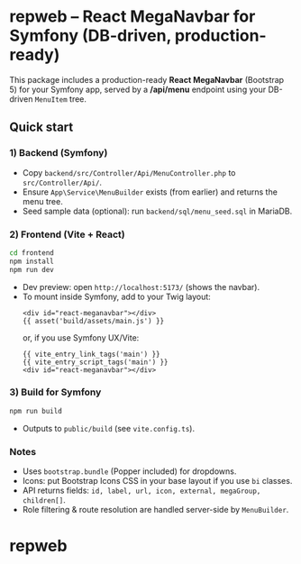 
# repweb – React MegaNavbar for Symfony (DB-driven, production-ready)

This package includes a production-ready **React MegaNavbar** (Bootstrap 5) for your Symfony app,
served by a **/api/menu** endpoint using your DB-driven `MenuItem` tree.

## Quick start

### 1) Backend (Symfony)
- Copy `backend/src/Controller/Api/MenuController.php` to `src/Controller/Api/`.
- Ensure `App\Service\MenuBuilder` exists (from earlier) and returns the menu tree.
- Seed sample data (optional): run `backend/sql/menu_seed.sql` in MariaDB.

### 2) Frontend (Vite + React)
```bash
cd frontend
npm install
npm run dev
```
- Dev preview: open `http://localhost:5173/` (shows the navbar).
- To mount inside Symfony, add to your Twig layout:
  ```twig
  <div id="react-meganavbar"></div>
  {{ asset('build/assets/main.js') }}
  ```
  or, if you use Symfony UX/Vite:
  ```twig
  {{ vite_entry_link_tags('main') }}
  {{ vite_entry_script_tags('main') }}
  <div id="react-meganavbar"></div>
  ```

### 3) Build for Symfony
```bash
npm run build
```
- Outputs to `public/build` (see `vite.config.ts`).

### Notes
- Uses `bootstrap.bundle` (Popper included) for dropdowns.
- Icons: put Bootstrap Icons CSS in your base layout if you use `bi` classes.
- API returns fields: `id, label, url, icon, external, megaGroup, children[]`.
- Role filtering & route resolution are handled server-side by `MenuBuilder`.
# repweb
